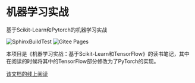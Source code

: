 # 机器学习实战
基于Scikit-Learn和Pytorch的机器学习实战

![SphinxBuildTest](https://github.com/ShawnZhang31/ml-handson/workflows/SphinxBuildTest/badge.svg?branch=dev) ![Gitee Pages](https://github.com/ShawnZhang31/ml-handson/workflows/Gitee%20Pages/badge.svg?branch=main)

本项目是《机器学习实战：基于Scikit-Learn和TensorFlow》的读书笔记，其中在阅读的时候将其中的TensorFlow部分修改为了PyTorch的实现。

[该文档的线上阅读](https://shawnzhang31.gitee.io/handson-ml/)
